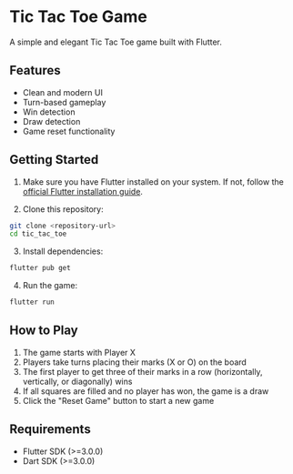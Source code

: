# Tic Tac Toe Game

A simple and elegant Tic Tac Toe game built with Flutter.

## Features

- Clean and modern UI
- Turn-based gameplay
- Win detection
- Draw detection
- Game reset functionality

## Getting Started

1. Make sure you have Flutter installed on your system. If not, follow the [official Flutter installation guide](https://flutter.dev/docs/get-started/install).

2. Clone this repository:
```bash
git clone <repository-url>
cd tic_tac_toe
```

3. Install dependencies:
```bash
flutter pub get
```

4. Run the game:
```bash
flutter run
```

## How to Play

1. The game starts with Player X
2. Players take turns placing their marks (X or O) on the board
3. The first player to get three of their marks in a row (horizontally, vertically, or diagonally) wins
4. If all squares are filled and no player has won, the game is a draw
5. Click the "Reset Game" button to start a new game

## Requirements

- Flutter SDK (>=3.0.0)
- Dart SDK (>=3.0.0) 